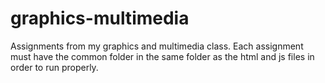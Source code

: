 # graphics-multimedia
Assignments from my graphics and multimedia class.
Each assignment must have the common folder in the same folder as the html and js files in order to run properly.
